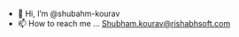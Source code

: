 - 👋 Hi, I’m @shubahm-kourav
- 📫 How to reach me ... Shubham.kourav@rishabhsoft.com

<!---
shubahm-kourav/shubahm-kourav is a ✨ special ✨ repository because its `README.md` (this file) appears on your GitHub profile.
You can click the Preview link to take a look at your changes.
--->

